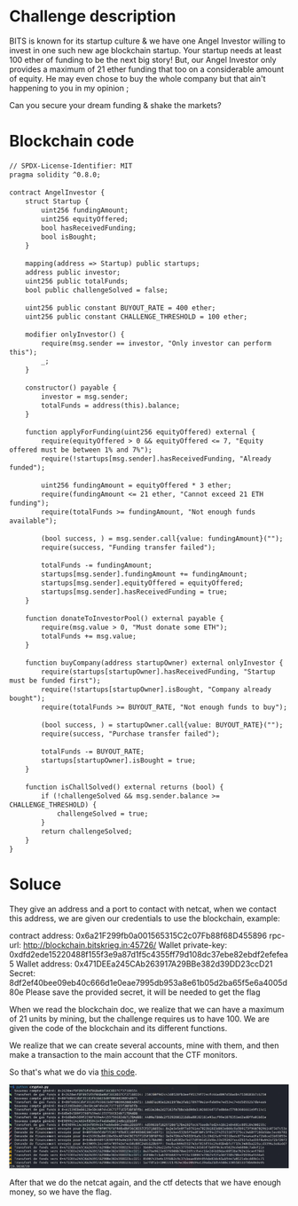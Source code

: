 # Challenge description

BITS is known for its startup culture & we have one Angel Investor willing to invest in one such new age blockchain startup. Your startup needs at least 100 ether of funding to be the next big story! But, our Angel Investor only provides a maximum of 21 ether funding that too on a considerable amount of equity. He may even chose to buy the whole company but that ain't happening to you in my opinion ;

Can you secure your dream funding & shake the markets?

# Blockchain code

```solidity
// SPDX-License-Identifier: MIT
pragma solidity ^0.8.0;

contract AngelInvestor {
    struct Startup {
        uint256 fundingAmount;
        uint256 equityOffered;
        bool hasReceivedFunding;
        bool isBought;
    }

    mapping(address => Startup) public startups;
    address public investor;
    uint256 public totalFunds;
    bool public challengeSolved = false;

    uint256 public constant BUYOUT_RATE = 400 ether;
    uint256 public constant CHALLENGE_THRESHOLD = 100 ether;

    modifier onlyInvestor() {
        require(msg.sender == investor, "Only investor can perform this");
        _;
    }

    constructor() payable {
        investor = msg.sender;
        totalFunds = address(this).balance;
    }

    function applyForFunding(uint256 equityOffered) external {
        require(equityOffered > 0 && equityOffered <= 7, "Equity offered must be between 1% and 7%");
        require(!startups[msg.sender].hasReceivedFunding, "Already funded");

        uint256 fundingAmount = equityOffered * 3 ether;
        require(fundingAmount <= 21 ether, "Cannot exceed 21 ETH funding");
        require(totalFunds >= fundingAmount, "Not enough funds available");

        (bool success, ) = msg.sender.call{value: fundingAmount}("");
        require(success, "Funding transfer failed");

        totalFunds -= fundingAmount;
        startups[msg.sender].fundingAmount += fundingAmount;
        startups[msg.sender].equityOffered = equityOffered;
        startups[msg.sender].hasReceivedFunding = true;
    }

    function donateToInvestorPool() external payable {
        require(msg.value > 0, "Must donate some ETH");
        totalFunds += msg.value;
    }

    function buyCompany(address startupOwner) external onlyInvestor {
        require(startups[startupOwner].hasReceivedFunding, "Startup must be funded first");
        require(!startups[startupOwner].isBought, "Company already bought");
        require(totalFunds >= BUYOUT_RATE, "Not enough funds to buy");

        (bool success, ) = startupOwner.call{value: BUYOUT_RATE}("");
        require(success, "Purchase transfer failed");

        totalFunds -= BUYOUT_RATE;
        startups[startupOwner].isBought = true;
    }

    function isChallSolved() external returns (bool) {
        if (!challengeSolved && msg.sender.balance >= CHALLENGE_THRESHOLD) {
            challengeSolved = true;
        }
        return challengeSolved;
    }
}
```

# Soluce

They give an address and a port to contact with netcat, when we contact this address, we are given our credentials to use the blockchain, example:

contract address: 0x6a21F299fb0a001565315C2c07Fb88f68D455896
rpc-url: http://blockchain.bitskrieg.in:45726/
Wallet private-key: 0xdfd2ede15220488f155f3e9a87d1f5c4355ff79d108dc37ebe82ebdf2efefea5
Wallet address: 0x471DEEa245CAb263917A29BBe382d39DD23ccD21
Secret: 8df2ef40bee09eb40c666d1e0eae7995db953a8e61b05d2ba65f5e6a4005d80e
Please save the provided secret, it will be needed to get the flag

When we read the blockchain doc, we realize that we can have a maximum of 21 units by mining, but the challenge requires us to have 100. We are given the code of the blockchain and its different functions.

We realize that we can create several accounts, mine with them, and then make a transaction to the main account that the CTF monitors.

So that's what we do via [this code](code/seed_fund.py).

![alt text](media/image.png)

After that we do the netcat again, and the ctf detects that we have enough money, so we have the flag.

